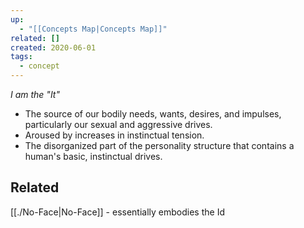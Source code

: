 ```yaml
---
up:
  - "[[Concepts Map|Concepts Map]]"
related: []
created: 2020-06-01
tags:
  - concept
---
```

 *I am the "It"*  

- The source of our bodily needs, wants, desires, and impulses, particularly our sexual and aggressive drives. 
- Aroused by increases in instinctual tension.
- The disorganized part of the personality structure that contains a human's basic, instinctual drives. 

## Related
[[./No-Face|No-Face]] - essentially embodies the Id